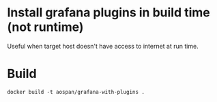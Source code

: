 # Install grafana plugins in build time (not runtime)

Useful when target host doesn't have access to internet at run time.

# Build
```
docker build -t aospan/grafana-with-plugins .
```
